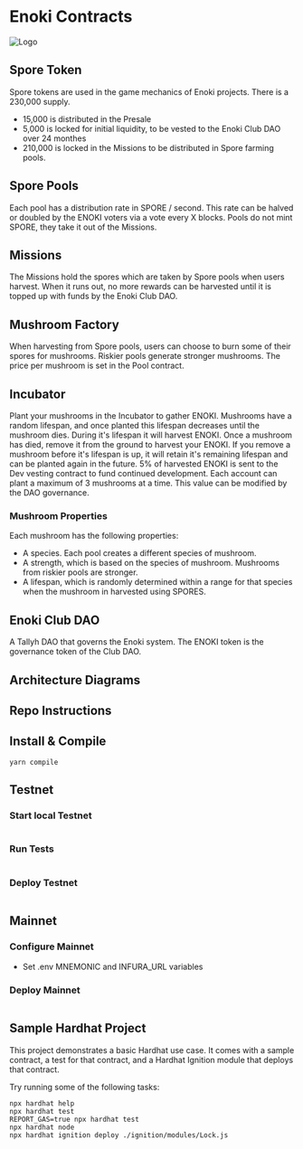 # Enoki Contracts

![Logo](./images/enoki-defi-club.png)

## Spore Token

Spore tokens are used in the game mechanics of Enoki projects. There is a 230,000 supply.

* 15,000 is distributed in the Presale
* 5,000 is locked for initial liquidity, to be vested to the Enoki Club DAO over 24 monthes
* 210,000 is locked in the Missions to be distributed in Spore farming pools.

## Spore Pools

Each pool has a distribution rate in SPORE / second. This rate can be halved or doubled by the ENOKI voters via a vote every X blocks. Pools do not mint SPORE, they take it out of the Missions.

## Missions

The Missions hold the spores which are taken by Spore pools when users harvest. When it runs out, no more rewards can be harvested until it is topped up with funds by the Enoki Club DAO.

## Mushroom Factory

When harvesting from Spore pools, users can choose to burn some of their spores for mushrooms. Riskier pools generate stronger mushrooms. The price per mushroom is set in the Pool contract.

## Incubator

Plant your mushrooms in the Incubator to gather ENOKI. Mushrooms have a random lifespan, and once planted this lifespan decreases until the mushroom dies. During it's lifespan it will harvest ENOKI. Once a mushroom has died, remove it from the ground to harvest your ENOKI. If you remove a mushroom before it's lifespan is up, it will retain it's remaining lifespan and can be planted again in the future. 5% of harvested ENOKI is sent to the Dev vesting contract to fund continued development. Each account can plant a maximum of 3 mushrooms at a time. This value can be modified by the DAO governance.

### Mushroom Properties

Each mushroom has the following properties:

* A species. Each pool creates a different species of mushroom.
* A strength, which is based on the species of mushroom. Mushrooms from riskier pools are stronger.
* A lifespan, which is randomly determined within a range for that species when the mushroom in harvested using SPORES.

## Enoki Club DAO

A Tallyh DAO that governs the Enoki system. The ENOKI token is the governance token of the Club DAO.

## Architecture Diagrams

## Repo Instructions

## Install & Compile

```yarn
yarn compile
```

## Testnet

### Start local Testnet

```yarn run-testnet
```

### Run Tests

```yarn test
```

### Deploy Testnet

```yarn deploy-testnet
```

## Mainnet

### Configure Mainnet

* Set .env MNEMONIC and INFURA_URL variables

### Deploy Mainnet

```yarn deploy-mainnet
```

## Sample Hardhat Project

This project demonstrates a basic Hardhat use case. It comes with a sample contract, a test for that contract, and a Hardhat Ignition module that deploys that contract.

Try running some of the following tasks:

```shell
npx hardhat help
npx hardhat test
REPORT_GAS=true npx hardhat test
npx hardhat node
npx hardhat ignition deploy ./ignition/modules/Lock.js
```
